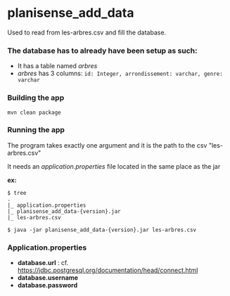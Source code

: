 # planisense_add_data

Used to read from les-arbres.csv and fill the database.

### The database has to already have been setup as such:
* It has a table named *arbres*
* *arbres* has 3 columns:
```id: Integer, arrondissement: varchar, genre: varchar```

### Building the app
```mvn clean package```

### Running the app
The program takes exactly one argument and it is the path to the csv "les-arbres.csv"

It needs an *application.properties* file located in the same place as the jar

**ex:**
```
$ tree
.
|_ application.properties
|_ planisense_add_data-{version}.jar
|_ les-arbres.csv

$ java -jar planisense_add_data-{version}.jar les-arbres.csv
```

### Application.properties
* **database.url** : cf. https://jdbc.postgresql.org/documentation/head/connect.html
* **database.username**
* **database.password**